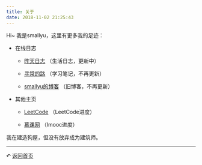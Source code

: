 ```yaml
---
title: 关于
date: 2018-11-02 21:25:43
---
```


Hi~ 我是smallyu，这里有更多我的足迹：

- 在线日志

  - [昨天日志](https://www.yuque.com/smallyu/daily) （生活日志，更新中）

  - [寻常的路](https://www.yuque.com/smallyu/summary) （学习笔记，不再更新）

  - [smallyu的博客](http://oldblog.smallyu.net/) （旧博客，不再更新）

- 其他主页

  - [LeetCode](https://leetcode-cn.com/smallyu/) （LeetCode进度）

  - [慕课网](https://www.imooc.com/u/2408442) （Imooc进度）

我在建造狗屋，但没有放弃成为建筑师。

---

↶ [返回首页](/) 